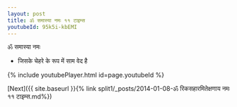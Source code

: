 ```yaml
---
layout: post
title: ॐ समास्या नमः ११ टाइम्स
youtubeId: 95k5i-kbEMI
---
```

 
 
 ॐ समास्या नमः  
 
 -  जिसके चेहरे के रूप में साम वेद है 
 
  
 
  
 
 
 
 
 
 


{% include youtubePlayer.html id=page.youtubeId %}
 
[Next]({{ site.baseurl }}{% link  split1/_posts/2014-01-08-ॐ रिकसहारमितेक्षणाय नमः ११ टाइम्स.md%})
 
